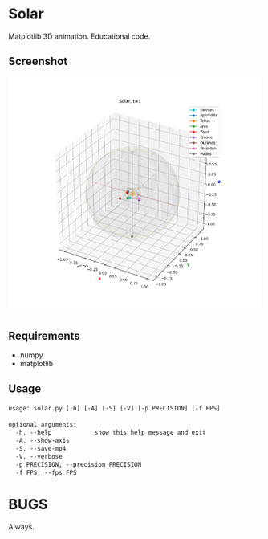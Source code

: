 # Solar

Matplotlib 3D animation. Educational code.


## Screenshot

![images/solar.png](images/solar.png)


## Requirements

+ numpy
+ matplotlib


## Usage
```
usage: solar.py [-h] [-A] [-S] [-V] [-p PRECISION] [-f FPS]

optional arguments:
  -h, --help            show this help message and exit
  -A, --show-axis
  -S, --save-mp4
  -V, --verbose
  -p PRECISION, --precision PRECISION
  -f FPS, --fps FPS
```

# BUGS

Always.
